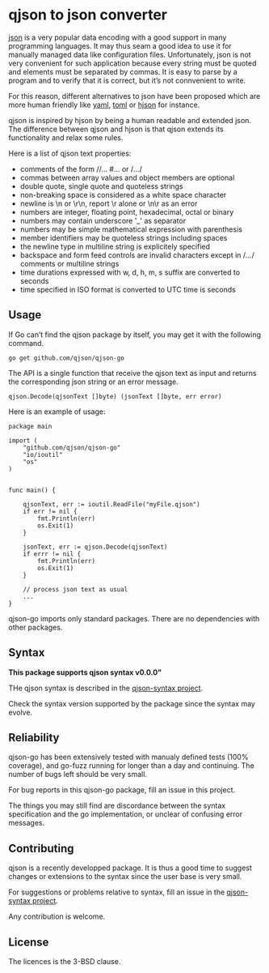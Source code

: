 # qjson to json converter

[json](https://www.json.org) is a very popular data encoding with a good support in many 
programming languages. It may thus seam a good idea to use it for manually managed 
data like configuration files. Unfortunately, json is not very convenient for such 
application because every string must be quoted and elements must be separated by commas. 
It is easy to parse by a program and to verify that it is correct, but it’s not connvenient
to write. 

For this reason, different alternatives to json have been proposed which are more human 
friendly like [yaml](https://yaml.org/), [toml](https://toml.io/en/) or 
[hjson](https://hjson.github.io/) for instance. 

qjson is inspired by hjson by being a human readable and extended json. The difference 
between qjson and hjson is that qjson extends its functionality and relax some rules.

Here is a list of qjson text properties:

- comments of the form //...  #... or /*...*/
- commas between array values and object members are optional 
- double quote, single quote and quoteless strings
- non-breaking space is considered as a white space character
- newline is \n or \r\n, report \r alone or \n\r as an error
- numbers are integer, floating point, hexadecimal, octal or binary
- numbers may contain underscore '_' as separator
- numbers may be simple mathematical expression with parenthesis
- member identifiers may be quoteless strings including spaces
- the newline type in multiline string is explicitely specified
- backspace and form feed controls are invalid characters except
  in /*...*/ comments or multiline strings
- time durations expressed with w, d, h, m, s suffix are converted to seconds
- time specified in ISO format is converted to UTC time is seconds

## Usage 

If Go can’t find the qjson package by itself, you may get it with
the following command.

`go get github.com/qjson/qjson-go`


The API is a single function that receive the qjson text as input and
returns the corresponding json string or an error message.

`qjson.Decode(qjsonText []byte) (jsonText []byte, err error)` 

Here is an example of usage:

```
package main

import (
    "github.com/qjson/qjson-go"
    "io/ioutil"
    "os"
)


func main() {

    qjsonText, err := ioutil.ReadFile("myFile.qjson")
    if err != nil {
        fmt.Println(err)
        os.Exit(1)
    }

    jsonText, err := qjson.Decode(qjsonText)
    if errr != nil {
        fmt.Println(err)
        os.Exit(1)
    }

    // process json text as usual
    ...
}
```

qjson-go imports only standard packages. There are no 
dependencies with other packages. 

## Syntax 

**This package supports qjson syntax v0.0.0"**

THe qjson syntax is described in the 
[qjson-syntax project](http://github.com/qjson/qjson-syntax).

Check the syntax version supported by the package since
the syntax may evolve. 

## Reliability

qjson-go has been extensively tested with manualy defined tests (100% coverage), 
and go-fuzz running for longer than a day and continuing. The number of bugs
left should be very small. 

For bug reports in this qjson-go package, fill an issue in this project. 

The things you may still find are discordance between the syntax specification 
and the go implementation, or unclear of confusing error messages. 

## Contributing

qjson is a recently developped package. It is thus a good time to 
suggest changes or extensions to the syntax since the user base is very
small. 

For suggestions or problems relative to syntax, fill an issue in the 
[qjson-syntax project](http://github.com/qjson/qjson-syntax).

Any contribution is welcome. 

## License

The licences is the 3-BSD clause. 
